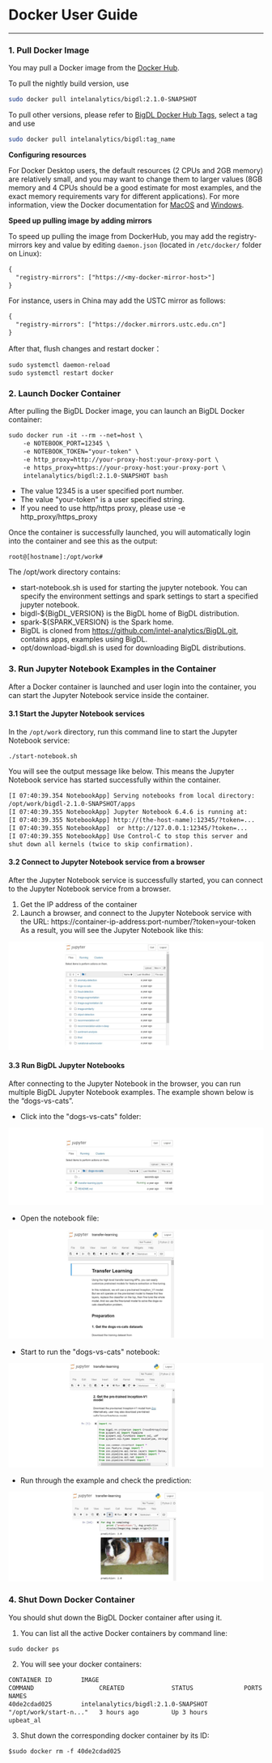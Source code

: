 # Docker User Guide

---

### **1. Pull Docker Image**

You may pull a Docker image from the  [Docker Hub](https://hub.docker.com/r/intelanalytics/bigdl/tags).

To pull the nightly build version, use
```bash
sudo docker pull intelanalytics/bigdl:2.1.0-SNAPSHOT
```

To pull other versions, please refer to [BigDL Docker Hub Tags](https://hub.docker.com/r/intelanalytics/bigdl/tags?page=1&ordering=last_updated), select a tag and use
```bash
sudo docker pull intelanalytics/bigdl:tag_name
```

**Configuring resources**

For Docker Desktop users, the default resources (2 CPUs and 2GB memory) are relatively small, and you may want to change them to larger values (8GB memory and 4 CPUs should be a good estimate for most examples, and the exact memory requirements vary for different applications). For more information, view the Docker documentation for [MacOS](https://docs.docker.com/docker-for-mac/#resources) and [Windows](https://docs.docker.com/docker-for-windows/#resources).

**Speed up pulling image by adding mirrors**

To speed up pulling the image from DockerHub, you may add the registry-mirrors key and value by editing `daemon.json` (located in `/etc/docker/` folder on Linux):
```
{
  "registry-mirrors": ["https://<my-docker-mirror-host>"]
}
```
For instance, users in China may add the USTC mirror as follows:
```
{
  "registry-mirrors": ["https://docker.mirrors.ustc.edu.cn"]
}
```


After that, flush changes and restart docker：

```
sudo systemctl daemon-reload
sudo systemctl restart docker
```

### **2. Launch Docker Container**

After pulling the BigDL Docker image, you can launch an BigDL Docker container:
```
sudo docker run -it --rm --net=host \
    -e NOTEBOOK_PORT=12345 \
    -e NOTEBOOK_TOKEN="your-token" \
    -e http_proxy=http://your-proxy-host:your-proxy-port \
    -e https_proxy=https://your-proxy-host:your-proxy-port \
    intelanalytics/bigdl:2.1.0-SNAPSHOT bash
```

* The value 12345 is a user specified port number.
* The value "your-token" is a user specified string.
* If you need to use http/https proxy, please use -e http_proxy/https_proxy

Once the container is successfully launched, you will automatically login into the container and see this as the output:
```
root@[hostname]:/opt/work#
```

The /opt/work directory contains:

* start-notebook.sh is used for starting the jupyter notebook. You can specify the environment settings and spark settings to start a specified jupyter notebook.
* bigdl-${BigDL_VERSION} is the BigDL home of BigDL distribution.
* spark-${SPARK_VERSION} is the Spark home.
* BigDL is cloned from https://github.com/intel-analytics/BigDL.git, contains apps, examples using BigDL.
* opt/download-bigdl.sh is used for downloading BigDL distributions.

### **3. Run Jupyter Notebook Examples in the Container**

After a Docker container is launched and user login into the container, you can start the Jupyter Notebook service inside the container.

#### **3.1 Start the Jupyter Notebook services**

In the `/opt/work` directory, run this command line to start the Jupyter Notebook service:
```
./start-notebook.sh
```

You will see the output message like below. This means the Jupyter Notebook service has started successfully within the container.
```
[I 07:40:39.354 NotebookApp] Serving notebooks from local directory: /opt/work/bigdl-2.1.0-SNAPSHOT/apps
[I 07:40:39.355 NotebookApp] Jupyter Notebook 6.4.6 is running at:
[I 07:40:39.355 NotebookApp] http://(the-host-name):12345/?token=...
[I 07:40:39.355 NotebookApp]  or http://127.0.0.1:12345/?token=...
[I 07:40:39.355 NotebookApp] Use Control-C to stop this server and shut down all kernels (twice to skip confirmation).
```

#### **3.2 Connect to Jupyter Notebook service from a browser**

After the Jupyter Notebook service is successfully started, you can connect to the Jupyter Notebook service from a browser.

1. Get the IP address of the container
2. Launch a browser, and connect to the Jupyter Notebook service with the URL: https://container-ip-address:port-number/?token=your-token
As a result, you will see the Jupyter Notebook like this:

![](images/notebook1.jpg)

#### **3.3 Run BigDL Jupyter Notebooks**

After connecting to the Jupyter Notebook in the browser, you can run multiple BigDL Jupyter Notebook examples. The example shown below is the “dogs-vs-cats”.

* Click into the "dogs-vs-cats" folder:

![](images/notebook2.jpg)

* Open the notebook file:

![](images/notebook3.jpg)

* Start to run the "dogs-vs-cats" notebook:

![](images/notebook4.jpg)

* Run through the example and check the prediction:

![](images/notebook5.jpg)

### **4. Shut Down Docker Container**

You should shut down the BigDL Docker container after using it.

1. You can list all the active Docker containers by command line:
```
sudo docker ps
```

2. You will see your docker containers:
```
CONTAINER ID        IMAGE                                        COMMAND                  CREATED             STATUS              PORTS               NAMES
40de2cdad025        intelanalytics/bigdl:2.1.0-SNAPSHOT         "/opt/work/start-n..."   3 hours ago         Up 3 hours                              upbeat_al
```

3. Shut down the corresponding docker container by its ID:
```
$sudo docker rm -f 40de2cdad025
```
